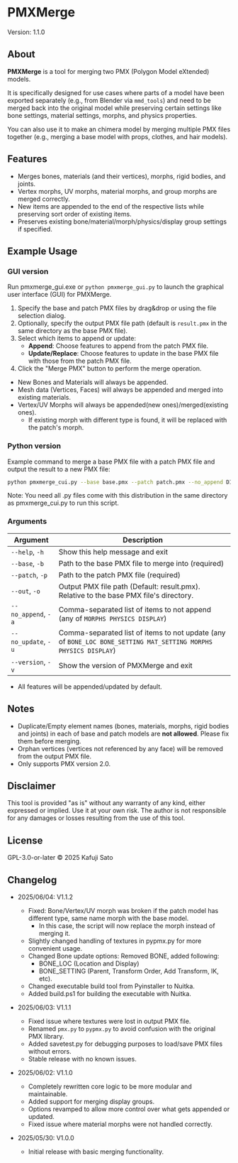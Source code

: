 # PMXMerge

Version: 1.1.0

## About

**PMXMerge** is a tool for merging two PMX (Polygon Model eXtended) models.

It is specifically designed for use cases where parts of a model have been exported separately (e.g., from Blender via `mmd_tools`) and need to be merged back into the original model while preserving certain settings like bone settings, material settings, morphs, and physics properties.

You can also use it to make an chimera model by merging multiple PMX files together (e.g., merging a base model with props, clothes, and hair models).

## Features

* Merges bones, materials (and their vertices), morphs, rigid bodies, and joints.
* Vertex morphs, UV morphs, material morphs, and group morphs are merged correctly.
* New items are appended to the end of the respective lists while preserving sort order of existing items.
* Preserves existing bone/material/morph/physics/display group settings if specified.

## Example Usage

### GUI version

Run pmxmerge_gui.exe or `python pmxmerge_gui.py` to launch the graphical user interface (GUI) for PMXMerge.

1. Specify the base and patch PMX files by drag&drop or using the file selection dialog.
2. Optionally, specify the output PMX file path (default is `result.pmx` in the same directory as the base PMX file).
3. Select which items to append or update:
   * **Append**: Choose features to append from the patch PMX file.
   * **Update/Replace**: Choose features to update in the base PMX file with those from the patch PMX file.
4. Click the "Merge PMX" button to perform the merge operation.

* New Bones and Materials will always be appended.
* Mesh data (Vertices, Faces) will always be appended and merged into existing materials.
* Vertex/UV Morphs will always be appended(new ones)/merged(existing ones).
  * If existing morph with different type is found, it will be replaced with the patch's morph.

### Python version

Example command to merge a base PMX file with a patch PMX file and output the result to a new PMX file:

```bash
python pmxmerge_cui.py --base base.pmx --patch patch.pmx --no_append DISPLAY --no_update BONE_SETTING MORPHS DISPLAY
```

Note: You need all .py files come with this distribution in the same directory as pmxmerge_cui.py to run this script.

### Arguments

| Argument          | Description                                             |
| ----------------- | ------------------------------------------------------- |
| `--help`, `-h` | Show this help message and exit                          |
| `--base`, `-b`    | Path to the base PMX file to merge into (required)     |
| `--patch`, `-p`   | Path to the patch PMX file (required)                   |
| `--out`, `-o`     | Output PMX file path (Default: result.pmx). Relative to the base PMX file's directory. |
| `--no_append`, `-a` | Comma-separated list of items to not append (any of `MORPHS PHYSICS DISPLAY`) |
| `--no_update`, `-u` | Comma-separated list of items to not update (any of `BONE_LOC BONE_SETTING MAT_SETTING MORPHS PHYSICS DISPLAY`) |
| `--version`, `-v` | Show the version of PMXMerge and exit                   |

* All features will be appended/updated by default.

## Notes

* Duplicate/Empty element names (bones, materials, morphs, rigid bodies and joints) in each of base and patch models are **not allowed**. Please fix them before merging.
* Orphan vertices (vertices not referenced by any face) will be removed from the output PMX file.
* Only supports PMX version 2.0.

## Disclaimer

This tool is provided "as is" without any warranty of any kind, either expressed or implied. Use it at your own risk. The author is not responsible for any damages or losses resulting from the use of this tool.

## License

GPL-3.0-or-later
© 2025 Kafuji Sato

## Changelog

* 2025/06/04: V1.1.2
  * Fixed: Bone/Vertex/UV morph was broken if the patch model has different type, same name morph with the base model.
    * In this case, the script will now replace the morph instead of merging it.
  * Slightly changed handling of textures in pypmx.py for more convenient usage.
  * Changed Bone update options: Removed BONE, added following:
    * BONE_LOC (Location and Display)
    * BONE_SETTING (Parent, Transform Order, Add Transform, IK, etc).
  * Changed executable build tool from Pyinstaller to Nuitka.
  * Added build.ps1 for building the executable with Nuitka.

* 2025/06/03: V1.1.1
  * Fixed issue where textures were lost in output PMX file.
  * Renamed `pmx.py` to `pypmx.py` to avoid confusion with the original PMX library.
  * Added savetest.py for debugging purposes to load/save PMX files without errors.
  * Stable release with no known issues.

* 2025/06/02: V1.1.0
  * Completely rewritten core logic to be more modular and maintainable.
  * Added support for merging display groups.
  * Options revamped to allow more control over what gets appended or updated.
  * Fixed issue where material morphs were not handled correctly.

* 2025/05/30: V1.0.0
  * Initial release with basic merging functionality.
